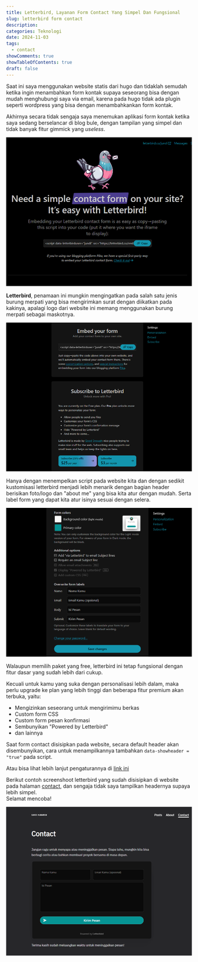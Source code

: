 ```yaml
---
title: Letterbird, Layanan Form Contact Yang Simpel Dan Fungsional
slug: letterbird form contact
description:
categories: Teknologi
date: 2024-11-03
tags:
  - contact
showComments: true
showTableOfContents: true
draft: false
---
```


Saat ini saya menggunakan website statis dari hugo dan tidaklah semudah ketika ingin menambahkan form kontak supaya seseorang bisa dengan mudah menghubungi saya via email, karena pada hugo tidak ada plugin seperti wordpress yang bisa dengan menambahkankan form kontak.

Akhirnya secara tidak sengaja saya menemukan aplikasi form kontak ketika saya sedang berselancar di blog bule, dengan tampilan yang simpel dan tidak banyak fitur gimmick yang _useless_.

![homepage letterbird](./letterbird.png)

**Letterbird**, penamaan ini mungkin mengingatkan pada salah satu jenis burung merpati yang bisa mengirimkan surat dengan diikatkan pada kakinya, apalagi logo dari website ini memang menggunakan burung merpati sebagai maskotnya.

![](./embed.png)

Hanya dengan menempelkan script pada website kita dan dengan sedikit kustomisasi letterbird menjadi lebih menarik dengan bagian header berisikan foto/logo dan "about me" yang bisa kita atur dengan mudah. Serta label form yang dapat kita atur isinya sesuai dengan selera.

![](./customization.png)

Walaupun memilih paket yang free, letterbird ini tetap fungsional dengan fitur dasar yang sudah lebih dari cukup.

Kecuali untuk kamu yang suka dengan personalisasi lebih dalam, maka perlu upgrade ke plan yang lebih tinggi dan beberapa fitur premium akan terbuka, yaitu:

- Mengizinkan seseorang untuk mengirimimu berkas
- Custom form CSS
- Custom form pesan konfirmasi
- Sembunyikan "Powered by Letterbird"
- dan lainnya

Saat form contact disisipkan pada website, secara default header akan disembunyikan, cara untuk menampilkannya tambahkan `data-showheader = "true"` pada script.

Atau bisa lihat lebih lanjut pengaturannya di [link ini](https://letterbird.co/embed#customization)

Berikut contoh screenshoot letterbird yang sudah disisipkan di website pada halaman [contact](https://jundi.web.id/contact/), dan sengaja tidak saya tampilkan headernya supaya lebih simpel.\
Selamat mencoba!

![Screenshot Form Letterbird](./screenshot-contact.png)
